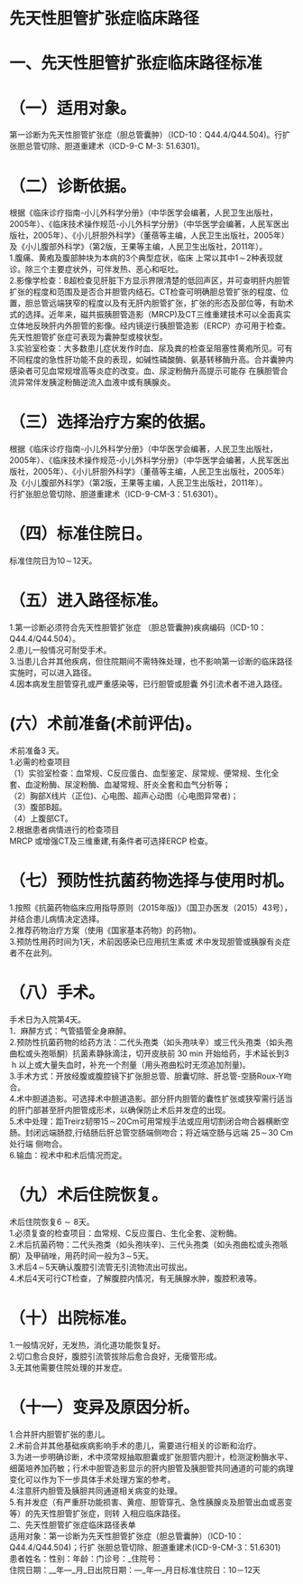# 先天性胆管扩张症临床路径  
# 一、先天性胆管扩张症临床路径标准  
# （一）适用对象。  
第一诊断为先天性胆管扩张症（胆总管囊肿）（ICD-10：Q44.4/Q44.504)。行扩张胆总管切除、胆道重建术（ICD-9-C M-3: 51.6301)。  
# （二）诊断依据。  
根据《临床诊疗指南-小儿外科学分册》（中华医学会编著，人民卫生出版社，2005年）、《临床技术操作规范-小儿外科学分册》（中华医学会编著，人民军医出版社，2005年）、《小儿肝胆外科学》（董蓓等主编，人民卫生出版社，2005年）及《小儿腹部外科学》（第2版，王果等主编，人民卫生出版社，2011年）。  
1.腹痛、黄疱及腹部肿块为本病的3个典型症状，临床 上常以其中$1\!\sim\!2$种表现就诊。除三个主要症状外，可伴发热、恶心和呕吐。  
2.影像学检查：B超检查见肝脏下方显示界限清楚的低回声区，并可查明肝内胆管扩张的程度和范围及是否合并胆管内结石。CT检查可明确胆总管扩张的程度、位置，胆总管远端狭窄的程度以及有无肝内胆管扩张，扩张的形态及部位等，有助术式的选择。近年来，磁共振胰胆管造影（MRCP)及CT三维重建技术可以全面真实立体地反映肝内外胆管的影像。经内镜逆行胰胆管造影（ERCP）亦可用于检查。先天性胆管扩张症可表现为囊肿型或梭状型。  
3.实验室检查：大多数患儿症状发作时血、尿及粪的检查呈阻塞性黄疱所见。可有不同程度的急性肝功能不良的表现，如碱性磷酸酶、氨基转移酶升高。合并囊肿内感染者可见血常规增高等炎症的改变。血、尿淀粉酶升高提示可能存 在胰胆管合流异常伴发胰淀粉酶逆流入血液中或有胰腺炎。  
# （三）选择治疗方案的依据。  
根据《临床诊疗指南-小儿外科学分册》（中华医学会编著，人民卫生出版社，2005年）、《临床技术操作规范-小儿外科学分册》（中华医学会编著，人民军医出版社，2005年）、《小儿肝胆外科学》（董蓓等主编，人民卫生出版社，2005年）及《小儿腹部外科学》（第2版，王果等主编，人民卫生出版社，2011年）。  
行扩张胆总管切除、胆道重建术（ICD-9-CM-3：51.6301）。  
# （四）标准住院日。  
标准住院日为$10\!\sim\!12$天。  
# （五）进入路径标准。  
1.第一诊断必须符合先天性胆管扩张症 （胆总管囊肿)疾病编码（ICD-10：Q44.4/Q44.504）。  
2.患儿一般情况可耐受手术。  
3.当患儿合并其他疾病，但住院期间不需特殊处理，也不影响第一诊断的临床路径实施时，可以进入路径。  
4.因本病发生胆管穿孔或严重感染等，已行胆管或胆囊 外引流术者不进入路径。  
# (六）术前准备(术前评估)。  
术前准备3 天。  
1.必需的检查项目  
（1）实验室检查：血常规、C反应蛋白、血型鉴定、尿常规、便常规、生化全套、血淀粉酶、尿淀粉酶、血凝常规、肝炎全套和血气分析等；  
（2）胸部X线片（正位)、心电图、超声心动图（心电图异常者)；  
（3）腹部B超。  
（4）上腹部CT。  
2.根据患者病情进行的检查项目  
MRCP 或增强CT及三维重建,有条件者可选择ERCP 检查。  
# （七）预防性抗菌药物选择与使用时机。  
1.按照《抗菌药物临床应用指导原则（2015年版)》（国卫办医发（2015）43号），并结合患儿病情决定选择。  
2.推荐药物治疗方案（使用《国家基本药物》的药物)。  
3.预防性用药时间为1天，术前因感染已应用抗生素或 术中发现胆管或胰腺有炎症者不在此列。  
# （八）手术。  
手术日为入院第4天。  
1．麻醉方式：气管插管全身麻醉。  
2.预防性抗菌药物的给药方法：二代头孢类（如头孢呋辛）或三代头孢类（如头孢曲松或头孢哌酮）抗菌素静脉滴注，切开皮肤前 30 min 开始给药，手术延长到$3\,\mathrm{~h~}$以上或大量失血时，补充一个剂量（用头孢曲松时无须追加剂量)。  
3.手术方式：开放经腹或腹腔镜下扩张胆总管、胆囊切除、肝总管-空肠Roux-Y吻合。  
4.术中胆道造影。可选择术中胆道造影。部分肝内胆管的囊性扩张或狭窄需行适当的肝门部甚至肝内胆管成形术，以确保防止术后并发症的出现。  
5.术中处理：距Treirz韧带$15\!\sim\!20$Cm可用常规手法或应用切割闭合吻合器横断空肠。封闭远端肠腔,行结肠后肝总管空肠端侧吻合；将近端空肠与远端 $25\!\sim\!30$ Cm处行端 侧吻合。  
6.输血：视术中和术后情况而定。  
# （九）术后住院恢复。  
术后住院恢复$6{\sim}8$天。  
1.必须复查的检查项目：血常规、C反应蛋白、生化全套、淀粉酶。  
2.术后抗菌药物：二代头孢类（如头孢呋辛)、三代头孢类（如头孢曲松或头孢哌酮）及甲硝唑，用药时间一般为$3\!\sim\!5$天。  
3.术后$4\!\sim\!5$天确认腹腔引流管无引流物流出可拔出。  
4.术后4天可行CT检查，了解腹腔内情况，有无胰腺水肿，腹腔积液等。  
# （十）出院标准。  
1.一般情况好，无发热，消化道功能恢复好。  
2.切口愈合良好，腹腔引流管拔除后愈合良好，无瘘管形成。  
3.无其他需要住院处理的并发症。  
# （十一）变异及原因分析。  
1.合并肝内胆管扩张的患儿。  
2.术前合并其他基础疾病影响手术的患儿，需要进行相关的诊断和治疗。  
3.为进一步明确诊断，术中须常规抽取胆囊或扩张胆管内胆汁，检测淀粉酶水平、细菌培养加药敏；行术中胆管造影显示的肝内胆管及胰胆管共同通道的可能的病理变化可以作为下一步具体手术处理方案的参考。  
4.注意肝内胆管及胰胆共同通道相关病变的处理。  
5.有并发症（有严重肝功能损害、黄痘、胆管穿孔、急性胰腺炎及胆管出血或恶变等）的先天性胆管扩张症，则转 入相应临床路径。  
二、先天性胆管扩张症临床路径表单  
适用对象：第一诊断为先天性胆管扩张症（胆总管囊肿）（ICD-10：Q44.4/Q44.504)；行扩 张胆总管切除、胆道重建术(ICD-9-CM-3：51.6301)  
患者姓名：性别：年龄：门诊号：_住院号：  
住院日期：__年—_月_日出院日期：—_年—_月日标准住院日：10－12天  
